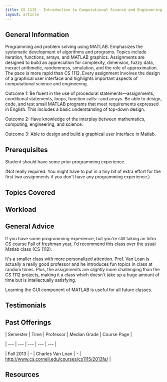 ```yaml
---
title: CS 1115 - Introduction to Computational Science and Engineering Using MATLAB Graphical User Iterfaces
layout: article
---
```






## General Information

Programming and problem solving using MATLAB. Emphasizes the systematic development of algorithms and programs. Topics include iteration, functions, arrays, and MATLAB graphics. Assignments are designed to build an appreciation for complexity, dimension, fuzzy data, inexact arithmetic, randomness, simulation, and the role of approximation. The pace is more rapid than CS 1112. Every assignment involves the design of a graphical user interface and highlights important aspects of computational science and engineering.



Outcome 1: Be fluent in the use of procedural statements—assignments, conditional statements, loops, function calls—and arrays. Be able to design, code, and test small MATLAB programs that meet requirements expressed in English. This includes a basic understanding of top-down design.



Outcome 2: Have knowledge of the interplay between mathematics, computing, engineering, and science.



Outcome 3: Able to design and build a graphical user interface in Matlab.



## Prerequisites

Student should have some prior programming experience.



(Not really required. You might have to put in a tiny bit of extra effort for the first two assignments if you don't have any programming experience.)



## Topics Covered



## Workload



## General Advice

If you have some programming experience, but you're still taking an Intro CS course Fall of freshman year, I'd recommend this class over the usual Matlab class (CS 1112).



It's a smaller class with more personalized attention. Prof. Van Loan is actually a really good professor and he introduces fun topics in class at random times. Plus, the assignments are *slightly* more challenging than the CS 1112 projects, making it a class which doesn't take up a huge amount of time but is intellectually satisfying.



Learning the GUI component of MATLAB is useful for all future classes.



## Testimonials



## Past Offerings

| Semester | Time | Professor | Median Grade | Course Page | 

| --- | --- | --- | --- | --- | 

| Fall 2013 | - | Charles Van Loan | - | http://www.cs.cornell.edu/courses/cs1115/2013fa/ |



## Resources
